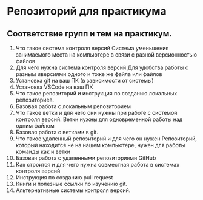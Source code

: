 # Репозиторий для практикума
## Соответствие групп и тем на практикум.

1. Что такое система контроля версий
    Система уменьшения занимаемого места на компьютере в связи с разной версионностью файлов
2. Для чего нужна система контроля версий
    Для удобства работы с разным иверсиями одного и тоже же файла или файлов
3. Установка git на ваш ПК (в зависимости от системы)
4. Установка VSCode на ваш ПК
5. Что такое репозиторий и инструкция по созданию локальных репозиториев.
6. Базовая работа с локальным репозиторием
7. Что такое ветки и для чего они нужны при работе с системой контроля версий.
    Ветки нужны для одновременной работы над одним файлом
8. Базовая работа с ветками в git.
9. Что такое удаленный репозиторий и для чего он нужен
    Репозиторий, который находится не на нашем компьютере, нужен для работы команды как и ветки
10. Базовая работа с удаленными репозиториями GitHub
11. Как строится и для чего нужна совместная работа в системах контроля версий
12. Инструкция по созданию pull request
13. Книги и полезные ссылки по изучению git.
14. Альтернативные системы контроля версий.
